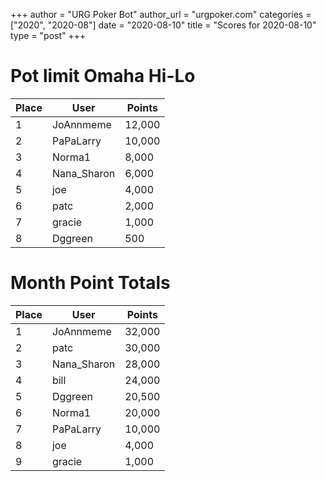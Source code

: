 +++
author = "URG Poker Bot"
author_url = "urgpoker.com"
categories = ["2020", "2020-08"]
date = "2020-08-10"
title = "Scores for 2020-08-10"
type = "post"
+++
# Pot limit Omaha Hi-Lo

| Place | User | Points |
|-------|------|--------|
| 1 | JoAnnmeme | 12,000 |
| 2 | PaPaLarry | 10,000 |
| 3 | Norma1 | 8,000 |
| 4 | Nana_Sharon | 6,000 |
| 5 | joe | 4,000 |
| 6 | patc | 2,000 |
| 7 | gracie | 1,000 |
| 8 | Dggreen | 500 |

# Month Point Totals

| Place | User | Points |
|-------|------|--------|
| 1 | JoAnnmeme | 32,000 |
| 2 | patc | 30,000 |
| 3 | Nana_Sharon | 28,000 |
| 4 | bill | 24,000 |
| 5 | Dggreen | 20,500 |
| 6 | Norma1 | 20,000 |
| 7 | PaPaLarry | 10,000 |
| 8 | joe | 4,000 |
| 9 | gracie | 1,000 |
